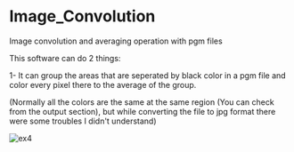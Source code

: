 # Image_Convolution
Image convolution and averaging operation with pgm files

This software can do 2 things:

1- It can group the areas that are seperated by black color in a pgm file and color every pixel there to the average of the group.

(Normally all the colors are the same at the same region (You can check from the output section), but while converting the file to jpg format there were some troubles I didn't understand)

![ex4](https://user-images.githubusercontent.com/121832450/214448786-04317015-1662-48c2-967e-85227f6a5d1b.jpg)
